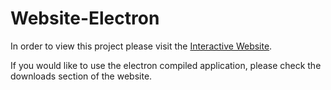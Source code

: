 # Website-Electron

In order to view this project please visit the [Interactive Website](https://armaanlala.github.io/1554Project/).

If you would like to use the electron compiled application, please check the downloads section of the website.